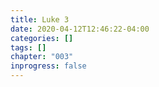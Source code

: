 ```yaml
---
title: Luke 3
date: 2020-04-12T12:46:22-04:00
categories: []
tags: []
chapter: "003"
inprogress: false
---
```


